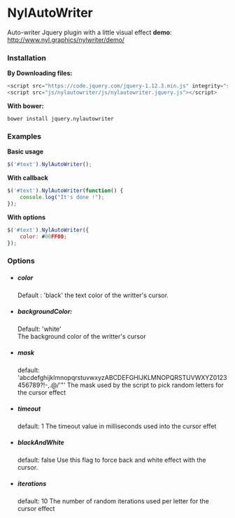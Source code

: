 # NylAutoWriter
Auto-writer Jquery plugin with a little visual effect
__demo__: http://www.nyl.graphics/nylwriter/demo/

### Installation
__By Downloading files:__
```javascript
<script src="https://code.jquery.com/jquery-1.12.3.min.js" integrity="sha256-aaODHAgvwQW1bFOGXMeX+pC4PZIPsvn2h1sArYOhgXQ="   crossorigin="anonymous"></script>
<script src="js/nylautowriter/js/nylautowriter.jquery.js"></script>
```

__With bower:__
```
bower install jquery.nylautowriter
```
### Examples
__Basic usage__
```javascript
$('#text').NylAutoWriter();
```
__With callback__
```javascript
$('#text').NylAutoWriter(function() {
    console.log("It's done !");
});
```
__With options__
```javascript
$('#text').NylAutoWriter({
    color: #00FF00;
});
```

### Options

* ##### color
    Default : 'black'
the text color of the writter's cursor.
* ##### backgroundColor:
    Default: 'white'  
    The background color of the writter's cursor
* ##### mask
    default: 'abcdefghijklmnopqrstuvwxyzABCDEFGHIJKLMNOPQRSTUVWXYZ0123456789?!-,.@/\'"'
The mask used by the script to pick random letters for the cursor effect
* ##### timeout
    default: 1
The timeout value in milliseconds used into the cursor effet
* ##### blackAndWhite
    default: false
    Use this flag to force back and white effect with the cursor.
* ##### iterations
    default: 10
    The number of random iterations used per letter for the cursor effect
